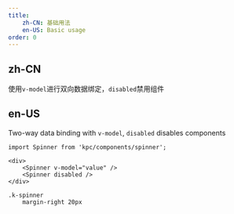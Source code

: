 ```yaml
---
title: 
    zh-CN: 基础用法
    en-US: Basic usage
order: 0
---
```

## zh-CN

使用`v-model`进行双向数据绑定，`disabled`禁用组件

## en-US

Two-way data binding with `v-model`, `disabled` disables components

```vdt
import Spinner from 'kpc/components/spinner';

<div>
    <Spinner v-model="value" />
    <Spinner disabled />
</div>
```

```styl
.k-spinner
    margin-right 20px
```
